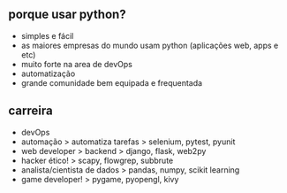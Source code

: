 ## porque usar python?

- simples e fácil
- as maiores empresas do mundo usam python (aplicações web, apps e etc)
- muito forte na area de devOps
- automatização
- grande comunidade bem equipada e frequentada

## carreira

- devOps
- automação > automatiza tarefas > selenium, pytest, pyunit
- web developer > backend > django, flask, web2py
- hacker ético! > scapy, flowgrep, subbrute
- analista/cientista de dados > pandas, numpy, scikit learning
- game developer! > pygame, pyopengl, kivy
